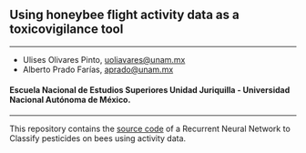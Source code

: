 ## Using honeybee flight activity data as a toxicovigilance tool
---
* Ulises Olivares Pinto, uoliavares@unam.mx
* Alberto Prado Farías, aprado@unam.mx

#### Escuela Nacional de Estudios Superiores Unidad Juriquilla - Universidad Nacional Autónoma de México.
---

This repository contains the [source code](code/toxicovigilance_tool.py) of a Recurrent Neural Network to Classify pesticides on bees using activity data.

